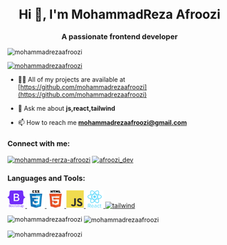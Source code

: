 <h1 align="center">Hi 👋, I'm MohammadReza Afroozi</h1>
<h3 align="center">A passionate frontend developer</h3>

<p align="left"> <img src="https://komarev.com/ghpvc/?username=mohammadrezaafroozi&label=Profile%20views&color=0e75b6&style=flat" alt="mohammadrezaafroozi" /> </p>

<p align="left"> <a href="https://github.com/ryo-ma/github-profile-trophy"><img src="https://github-profile-trophy.vercel.app/?username=mohammadrezaafroozi" alt="mohammadrezaafroozi" /></a> </p>

- 👨‍💻 All of my projects are available at [https://github.com/mohammadrezaafroozi](https://github.com/mohammadrezaafroozi)

- 💬 Ask me about **js,react,tailwind**

- 📫 How to reach me **mohammadrezaafroozi@gmail.com**

<h3 align="left">Connect with me:</h3>
<p align="left">
<a href="https://linkedin.com/in/mohammad-rerza-afroozi" target="blank"><img align="center" src="https://raw.githubusercontent.com/rahuldkjain/github-profile-readme-generator/master/src/images/icons/Social/linked-in-alt.svg" alt="mohammad-rerza-afroozi" height="30" width="40" /></a>
<a href="https://instagram.com/afroozi_dev" target="blank"><img align="center" src="https://raw.githubusercontent.com/rahuldkjain/github-profile-readme-generator/master/src/images/icons/Social/instagram.svg" alt="afroozi_dev" height="30" width="40" /></a>
</p>

<h3 align="left">Languages and Tools:</h3>
<p align="left"> <a href="https://getbootstrap.com" target="_blank" rel="noreferrer"> <img src="https://raw.githubusercontent.com/devicons/devicon/master/icons/bootstrap/bootstrap-plain-wordmark.svg" alt="bootstrap" width="40" height="40"/> </a> <a href="https://www.w3schools.com/css/" target="_blank" rel="noreferrer"> <img src="https://raw.githubusercontent.com/devicons/devicon/master/icons/css3/css3-original-wordmark.svg" alt="css3" width="40" height="40"/> </a> <a href="https://www.w3.org/html/" target="_blank" rel="noreferrer"> <img src="https://raw.githubusercontent.com/devicons/devicon/master/icons/html5/html5-original-wordmark.svg" alt="html5" width="40" height="40"/> </a> <a href="https://developer.mozilla.org/en-US/docs/Web/JavaScript" target="_blank" rel="noreferrer"> <img src="https://raw.githubusercontent.com/devicons/devicon/master/icons/javascript/javascript-original.svg" alt="javascript" width="40" height="40"/> </a> <a href="https://reactjs.org/" target="_blank" rel="noreferrer"> <img src="https://raw.githubusercontent.com/devicons/devicon/master/icons/react/react-original-wordmark.svg" alt="react" width="40" height="40"/> </a> <a href="https://tailwindcss.com/" target="_blank" rel="noreferrer"> <img src="https://www.vectorlogo.zone/logos/tailwindcss/tailwindcss-icon.svg" alt="tailwind" width="40" height="40"/> </a> </p>

<p><img align="left" src="https://github-readme-stats.vercel.app/api/top-langs?username=mohammadrezaafroozi&show_icons=true&locale=en&layout=compact" alt="mohammadrezaafroozi" /></p>

<p>&nbsp;<img align="center" src="https://github-readme-stats.vercel.app/api?username=mohammadrezaafroozi&show_icons=true&locale=en" alt="mohammadrezaafroozi" /></p>

<p><img align="center" src="https://github-readme-streak-stats.herokuapp.com/?user=mohammadrezaafroozi&" alt="mohammadrezaafroozi" /></p>

